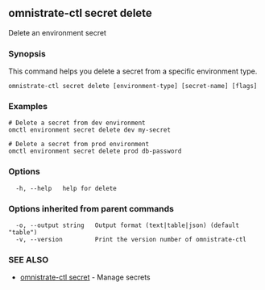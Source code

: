 ## omnistrate-ctl secret delete

Delete an environment secret

### Synopsis

This command helps you delete a secret from a specific environment type.

```
omnistrate-ctl secret delete [environment-type] [secret-name] [flags]
```

### Examples

```
# Delete a secret from dev environment
omctl environment secret delete dev my-secret

# Delete a secret from prod environment
omctl environment secret delete prod db-password
```

### Options

```
  -h, --help   help for delete
```

### Options inherited from parent commands

```
  -o, --output string   Output format (text|table|json) (default "table")
  -v, --version         Print the version number of omnistrate-ctl
```

### SEE ALSO

- [omnistrate-ctl secret](omnistrate-ctl_secret.md) - Manage secrets
